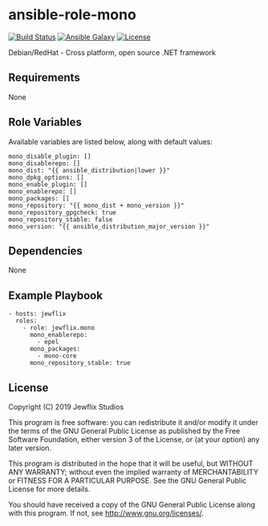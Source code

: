 # ansible-role-mono

[![Build Status](https://travis-ci.org/jewflix/ansible-role-mono.svg?branch=master)](https://travis-ci.org/jewflix/ansible-role-mono)
[![Ansible Galaxy](https://img.shields.io/badge/ansible--galaxy-mono-blue.svg?style=flat)](https://galaxy.ansible.com/jewflix/mono)
[![License](https://img.shields.io/badge/license-GPLv3-brightgreen.svg?style=flat)](COPYING)

Debian/RedHat - Cross platform, open source .NET framework

## Requirements

None

## Role Variables

Available variables are listed below, along with default values:

    mono_disable_plugin: []
    mono_disablerepo: []
    mono_dist: "{{ ansible_distribution|lower }}"
    mono_dpkg_options: []
    mono_enable_plugin: []
    mono_enablerepo: []
    mono_packages: []
    mono_repository: "{{ mono_dist + mono_version }}"
    mono_repository_gpgcheck: true
    mono_repository_stable: false
    mono_version: "{{ ansible_distribution_major_version }}"

## Dependencies

None

## Example Playbook

    - hosts: jewflix
      roles:
        - role: jewflix.mono
          mono_enablerepo:
            - epel
          mono_packages:
            - mono-core
          mono_repository_stable: true

## License

Copyright (C) 2019 Jewflix Studios

This program is free software: you can redistribute it and/or modify
it under the terms of the GNU General Public License as published by
the Free Software Foundation, either version 3 of the License, or
(at your option) any later version.

This program is distributed in the hope that it will be useful,
but WITHOUT ANY WARRANTY; without even the implied warranty of
MERCHANTABILITY or FITNESS FOR A PARTICULAR PURPOSE. See the
GNU General Public License for more details.

You should have received a copy of the GNU General Public License
along with this program. If not, see <http://www.gnu.org/licenses/>.
